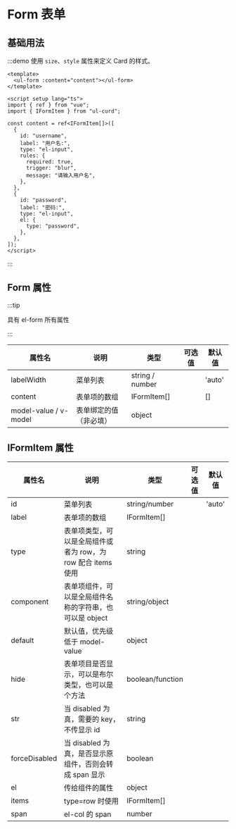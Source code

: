 # Form 表单

## 基础用法

:::demo 使用 `size`、`style` 属性来定义 Card 的样式。

```vue
<template>
  <ul-form :content="content"></ul-form>
</template>

<script setup lang="ts">
import { ref } from "vue";
import { IFormItem } from "ul-curd";

const content = ref<IFormItem[]>([
  {
    id: "username",
    label: "用户名:",
    type: "el-input",
    rules: {
      required: true,
      trigger: "blur",
      message: "请输入用户名",
    },
  },
  {
    id: "password",
    label: "密码:",
    type: "el-input",
    el: {
      type: "password",
    },
  },
]);
</script>
```

:::

## Form 属性

:::tip

具有 el-form 所有属性

:::

| 属性名                | 说明                   | 类型            | 可选值 | 默认值 |
| --------------------- | ---------------------- | --------------- | ------ | ------ |
| labelWidth            | 菜单列表               | string / number |        | 'auto' |
| content               | 表单项的数组           | IFormItem[]     |        | []     |
| model-value / v-model | 表单绑定的值（非必填） | object          |        |        |

## IFormItem 属性

| 属性名        | 说明                                                         | 类型             | 可选值 | 默认值 |
| ------------- | ------------------------------------------------------------ | ---------------- | ------ | ------ |
| id            | 菜单列表                                                     | string/number    |        | 'auto' |
| label         | 表单项的数组                                                 | IFormItem[]      |        |        |
| type          | 表单项类型，可以是全局组件或者为 row，为 row 配合 items 使用 | string           |        |        |
| component     | 表单项组件，可以是全局组件名称的字符串，也可以是 object      | string/object    |        |        |
| default       | 默认值，优先级低于 model-value                               | object           |        |        |
| hide          | 表单项目是否显示，可以是布尔类型，也可以是个方法             | boolean/function |        |        |
| str           | 当 disabled 为真，需要的 key，不传显示 id                    | string           |        |        |
| forceDisabled | 当 disabled 为真，是否显示原组件，否则会转成 span 显示       | boolean          |        |        |
| el            | 传给组件的属性                                               | object           |        |        |
| items         | type=row 时使用                                              | IFormItem[]      |        |        |
| span          | el-col 的 span                                               | number           |        |        |
